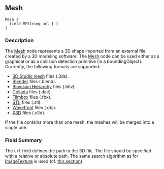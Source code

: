 ## Mesh

```
Mesh {
  field MFString url [ ]
}
```

### Description

The [Mesh](#mesh) node represents a 3D shape imported from an external file created by a 3D modeling software.
The [Mesh](#mesh) node can be used either as a graphical or as a collision detection primitive (in a boundingObject).
Currently, the following formats are supported:
  - [3D Studio mesh](https://wiki.fileformat.com/3d/3ds) files (.3ds).
  - [Blender](https://www.blender.org/) files (.blend).
  - [Biovision Hierarchy](https://en.wikipedia.org/wiki/Biovision_Hierarchy) files (.bhv).
  - [Collada](https://en.wikipedia.org/wiki/COLLADA) files (.dae).
  - [Filmbox](https://en.wikipedia.org/wiki/FBX) files (.fbx).
  - [STL](https://en.wikipedia.org/wiki/STL_(file_format)) files (.stl).
  - [Wavefront](https://wiki.fileformat.com/3d/obj) files (.obj).
  - [X3D](https://www.web3d.org/getting-started-x3d) files (.x3d).

If the file contains more than one mesh, the meshes will be merged into a single one.

### Field Summary

The `url` field defines the path to the 3D file.
The file should be specified with a relative or absolute path.
The same search algorithm as for [ImageTexture](imagetexture.md) is used (cf. [this section](imagetexture.md#search-rule-of-the-texture-path)).
